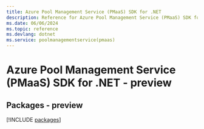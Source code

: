 ```yaml
---
title: Azure Pool Management Service (PMaaS) SDK for .NET
description: Reference for Azure Pool Management Service (PMaaS) SDK for .NET
ms.date: 06/06/2024
ms.topic: reference
ms.devlang: dotnet
ms.service: poolmanagementservice(pmaas)
---
```

# Azure Pool Management Service (PMaaS) SDK for .NET - preview
## Packages - preview
[!INCLUDE [packages](pool-management-service-(pmaas)-index.md)]